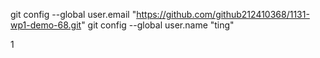 git config --global user.email "https://github.com/github212410368/1131-wp1-demo-68.git"
git config --global user.name "ting"

1
